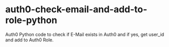 # auth0-check-email-and-add-to-role-python
Auth0 Python code to check if E-Mail exists in Auth0 and if yes, get user_id and add to Auth0 Role.
